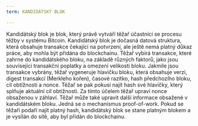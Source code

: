 ```yaml
---
term: KANDIDÁTSKÝ BLOK

---
```

Kandidátský blok je blok, který právě vytváří těžař účastnící se procesu těžby v systému Bitcoin. Kandidátský blok je dočasná datová struktura, která obsahuje transakce čekající na potvrzení, ale ještě nemá platný důkaz práce, aby mohla být přidána do blockchainu. Těžař vybírá transakce, které zahrne do kandidátského bloku, na základě různých faktorů, jako jsou související transakční poplatky a omezení velikosti bloku. Jakmile jsou transakce vybrány, těžař vygeneruje hlavičku bloku, která obsahuje verzi, digest transakcí (Merkleho kořen), časové razítko, hash předchozího bloku, cíl obtížnosti a nonce. Těžař se pak pokusí najít hash své hlavičky, který splňuje aktuální cíl obtížnosti. Za tímto účelem těžař upraví nonce obsaženou v záhlaví. Těžař může také upravit další informace obsažené v kandidátském bloku. Jedná se o mechanismus proof-of-work. Pokud se těžaři podaří najít platný hash, kandidátský blok se stane platným blokem a je vysílán do sítě, aby byl přidán do blockchainu.